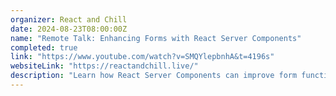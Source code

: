 ```yaml
---
organizer: React and Chill
date: 2024-08-23T08:00:00Z
name: "Remote Talk: Enhancing Forms with React Server Components"
completed: true
link: "https://www.youtube.com/watch?v=SMQYlepbnhA&t=4196s"
websiteLink: "https://reactandchill.live/"
description: "Learn how React Server Components can improve form functionality, with insights on benefits like faster load times and streamlined server-side processing. Discover practical strategies for integrating RSC into forms to enhance user experience and simplify front-end complexities."
---
```

